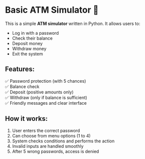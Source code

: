 # Basic ATM Simulator 🏦

This is a simple **ATM simulator** written in Python. It allows users to:

- Log in with a password
- Check their balance
- Deposit money
- Withdraw money
- Exit the system

## Features:

✅ Password protection (with 5 chances)  
✅ Balance check  
✅ Deposit (positive amounts only)  
✅ Withdraw (only if balance is sufficient)  
✅ Friendly messages and clear interface  

## How it works:

1. User enters the correct password  
2. Can choose from menu options (1 to 4)  
3. System checks conditions and performs the action  
4. Invalid inputs are handled smoothly  
5. After 5 wrong passwords, access is denied

